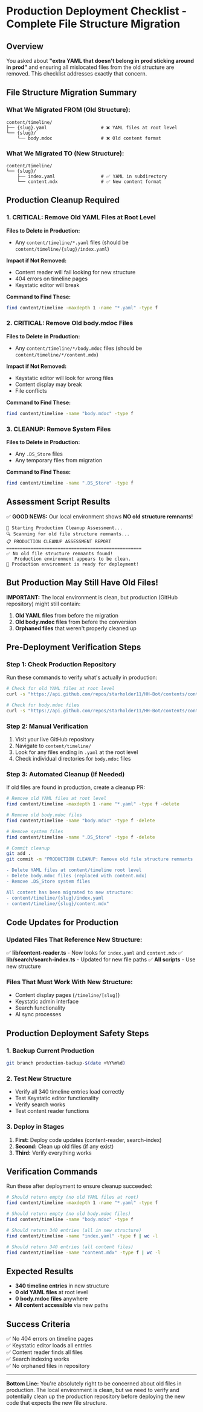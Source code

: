 # Production Deployment Checklist - Complete File Structure Migration

## Overview
You asked about **"extra YAML that doesn't belong in prod sticking around in prod"** and ensuring all mislocated files from the old structure are removed. This checklist addresses exactly that concern.

## File Structure Migration Summary

### What We Migrated FROM (Old Structure):
```
content/timeline/
├── {slug}.yaml                    # ❌ YAML files at root level
└── {slug}/
    └── body.mdoc                  # ❌ Old content format
```

### What We Migrated TO (New Structure):
```
content/timeline/
└── {slug}/
    ├── index.yaml                 # ✅ YAML in subdirectory  
    └── content.mdx                # ✅ New content format
```

## Production Cleanup Required

### 1. **CRITICAL: Remove Old YAML Files at Root Level**
**Files to Delete in Production:**
- Any `content/timeline/*.yaml` files (should be `content/timeline/{slug}/index.yaml`)

**Impact if Not Removed:**
- Content reader will fail looking for new structure
- 404 errors on timeline pages
- Keystatic editor will break

**Command to Find These:**
```bash
find content/timeline -maxdepth 1 -name "*.yaml" -type f
```

### 2. **CRITICAL: Remove Old body.mdoc Files**
**Files to Delete in Production:**
- Any `content/timeline/*/body.mdoc` files (should be `content/timeline/*/content.mdx`)

**Impact if Not Removed:**
- Keystatic editor will look for wrong files
- Content display may break
- File conflicts

**Command to Find These:**
```bash
find content/timeline -name "body.mdoc" -type f
```

### 3. **CLEANUP: Remove System Files**
**Files to Delete in Production:**
- Any `.DS_Store` files
- Any temporary files from migration

**Command to Find These:**
```bash
find content/timeline -name ".DS_Store" -type f
```

## Assessment Script Results

✅ **GOOD NEWS:** Our local environment shows **NO old structure remnants**!

```
🚀 Starting Production Cleanup Assessment...
🔍 Scanning for old file structure remnants...
📋 PRODUCTION CLEANUP ASSESSMENT REPORT
==================================================
✅ No old file structure remnants found!
   Production environment appears to be clean.
🎉 Production environment is ready for deployment!
```

## But Production May Still Have Old Files!

**IMPORTANT:** The local environment is clean, but production (GitHub repository) might still contain:

1. **Old YAML files** from before the migration
2. **Old body.mdoc files** from before the conversion
3. **Orphaned files** that weren't properly cleaned up

## Pre-Deployment Verification Steps

### Step 1: Check Production Repository
Run these commands to verify what's actually in production:

```bash
# Check for old YAML files at root level
curl -s "https://api.github.com/repos/starholder11/HH-Bot/contents/content/timeline" | grep '\.yaml"'

# Check for body.mdoc files  
curl -s "https://api.github.com/repos/starholder11/HH-Bot/contents/content/timeline" | grep 'body\.mdoc'
```

### Step 2: Manual Verification
1. Visit your live GitHub repository
2. Navigate to `content/timeline/`
3. Look for any files ending in `.yaml` at the root level
4. Check individual directories for `body.mdoc` files

### Step 3: Automated Cleanup (If Needed)
If old files are found in production, create a cleanup PR:

```bash
# Remove old YAML files at root level
find content/timeline -maxdepth 1 -name "*.yaml" -type f -delete

# Remove old body.mdoc files  
find content/timeline -name "body.mdoc" -type f -delete

# Remove system files
find content/timeline -name ".DS_Store" -type f -delete

# Commit cleanup
git add .
git commit -m "PRODUCTION CLEANUP: Remove old file structure remnants

- Delete YAML files at content/timeline root level  
- Delete body.mdoc files (replaced with content.mdx)
- Remove .DS_Store system files

All content has been migrated to new structure:
- content/timeline/{slug}/index.yaml
- content/timeline/{slug}/content.mdx"
```

## Code Updates for Production

### Updated Files That Reference New Structure:
✅ **lib/content-reader.ts** - Now looks for `index.yaml` and `content.mdx`
✅ **lib/search/search-index.ts** - Updated for new file paths
✅ **All scripts** - Use new structure

### Files That Must Work With New Structure:
- Content display pages (`/timeline/[slug]`)
- Keystatic admin interface
- Search functionality
- AI sync processes

## Production Deployment Safety Steps

### 1. Backup Current Production
```bash
git branch production-backup-$(date +%Y%m%d)
```

### 2. Test New Structure
- Verify all 340 timeline entries load correctly
- Test Keystatic editor functionality
- Verify search works
- Test content reader functions

### 3. Deploy in Stages
1. **First:** Deploy code updates (content-reader, search-index)
2. **Second:** Clean up old files (if any exist)
3. **Third:** Verify everything works

## Verification Commands

Run these after deployment to ensure cleanup succeeded:

```bash
# Should return empty (no old YAML files at root)
find content/timeline -maxdepth 1 -name "*.yaml" -type f

# Should return empty (no old body.mdoc files)
find content/timeline -name "body.mdoc" -type f

# Should return 340 entries (all in new structure)
find content/timeline -name "index.yaml" -type f | wc -l

# Should return 340 entries (all content files)
find content/timeline -name "content.mdx" -type f | wc -l
```

## Expected Results
- **340 timeline entries** in new structure
- **0 old YAML files** at root level
- **0 body.mdoc files** anywhere
- **All content accessible** via new paths

## Success Criteria
✅ No 404 errors on timeline pages  
✅ Keystatic editor loads all entries  
✅ Content reader finds all files  
✅ Search indexing works  
✅ No orphaned files in repository  

---

**Bottom Line:** You're absolutely right to be concerned about old files in production. The local environment is clean, but we need to verify and potentially clean up the production repository before deploying the new code that expects the new file structure. 